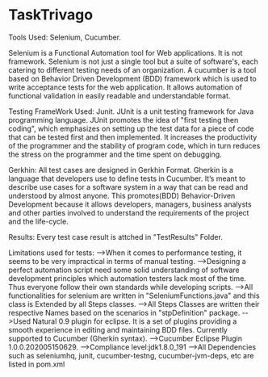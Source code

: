 # TaskTrivago
Tools Used: Selenium, Cucumber.

Selenium is a Functional Automation tool for Web applications. It is not framework. Selenium is not just a single tool but a suite of software's, each catering to different testing needs of an organization. A cucumber is a tool based on Behavior Driven Development (BDD) framework which is used to write acceptance tests for the web application. It allows automation of functional validation in easily readable and understandable format.

Testing FrameWork Used: Junit. 
JUnit is a unit testing framework for Java programming language. JUnit promotes the idea of "first testing then coding", which emphasizes on setting up the test data for a piece of code that can be tested first and then implemented. It increases the productivity of the programmer and the stability of program code, which in turn reduces the stress on the programmer and the time spent on debugging.

Gerkhin: All test cases are designed in Gerkhin Format. 
Gherkin is a language that developers use to define tests in Cucumber. It’s meant to describe use cases for a software system in a way that can be read and understood by almost anyone. This promotes(BDD) Behavior-Driven Development because it allows developers, managers, business analysts and other parties involved to understand the requirements of the project and the life-cycle.

Results: Every test case result is attched in "TestResults" Folder.

Limitations used for tests: 
-->When it comes to performance testing, it seems to be very impractical in terms of manual testing. 
-->Designing a perfect automation script need some solid understanding of software development principles which automation testers lack most of the time. Thus everyone follow        their own standards while developing scripts. 
-->All functionalities for selenium are written in "SeleniumFunctions.java" and this class is Extended by all Steps classes. 
-->All Steps Classes are written their respective Names based on the scenarios in "stpDefinition" package. -->Used Natural 0.9 plugin for eclipse.
   It is a set of plugins providing a smooth experience in editing and maintaining BDD files. Currently supported to Cucumber (Gherkin syntax). 
-->Cucumber Eclipse Plugin 1.0.0.202005150629. -->Compliance level:jdk1.8.0_191 
-->All Dependencies such as seleniumhq, junit, cucumber-testng, cucumber-jvm-deps, etc are listed in pom.xml
